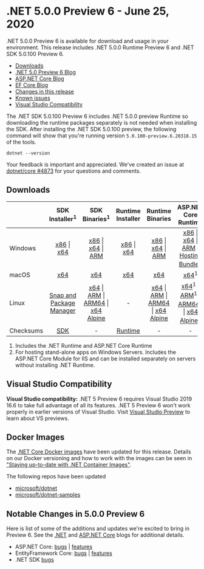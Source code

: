 # .NET 5.0.0 Preview 6 - June 25, 2020

.NET 5.0.0 Preview 6 is available for download and usage in your environment. This release includes .NET 5.0.0 Runtime Preview 6 and .NET SDK 5.0.100 Preview 6.

* [Downloads](https://dotnet.microsoft.com/download/dotnet/5.0)
* [.NET 5.0 Preview 6 Blog][dotnet-blog]
* [ASP.NET Core Blog][aspnet-blog]
* [EF Core Blog][ef-blog]
* [Changes in this release](#notable-changes-in-500-preview-6)
* [Known issues](../5.0-known-issues.md)
* [Visual Studio Compatibility](#visual-studio-compatibility)

The .NET SDK 5.0.100 Preview 6 includes .NET 5.0.0 preview Runtime so downloading the runtime packages separately is not needed when installing the SDK. After installing the .NET SDK 5.0.100 preview, the following command will show that you're running version `5.0.100-preview.6.20318.15` of the tools.

`dotnet --version`

Your feedback is important and appreciated. We've created an issue at [dotnet/core #4873](https://github.com/dotnet/core/issues/4873) for your questions and comments.

## Downloads

|           | SDK Installer<sup>1</sup>                        | SDK Binaries<sup>1</sup>                 | Runtime Installer                                        | Runtime Binaries                                 | ASP.NET Core Runtime           |
| --------- | :------------------------------------------:     | :----------------------:                 | :---------------------------:                            | :-------------------------:                      | :-----------------:            |
| Windows   | [x86][dotnet-sdk-win-x86.exe] \| [x64][dotnet-sdk-win-x64.exe] | [x86][dotnet-sdk-win-x86.zip] \| [x64][dotnet-sdk-win-x64.zip] \| [ARM][dotnet-sdk-win-arm.zip] | [x86][dotnet-runtime-win-x86.exe] \| [x64][dotnet-runtime-win-x64.exe] | [x86][dotnet-runtime-win-x86.zip] \| [x64][dotnet-runtime-win-x64.zip] \| [ARM][dotnet-runtime-win-arm.zip]  | [x86][aspnetcore-runtime-win-x86.exe] \| [x64][aspnetcore-runtime-win-x64.exe] \| [ARM][aspnetcore-runtime-win-arm.zip] \|<br> [Hosting Bundle][dotnet-hosting-win.exe]<sup>2</sup> |
| macOS     | [x64][dotnet-sdk-osx-x64.pkg]  | [x64][dotnet-sdk-osx-x64.tar.gz]     | [x64][dotnet-runtime-osx-x64.pkg] | [x64][dotnet-runtime-osx-x64.tar.gz] | [x64][aspnetcore-runtime-osx-x64.tar.gz]<sup>1</sup>
| Linux     | [Snap and Package Manager](5.0.0-preview.6-install-instructions.md)  | [x64][dotnet-sdk-linux-x64.tar.gz] \| [ARM][dotnet-sdk-linux-arm.tar.gz] \| [ARM64][dotnet-sdk-linux-arm64.tar.gz] \| [x64 Alpine][dotnet-sdk-linux-musl-x64.tar.gz] | - | [x64][dotnet-runtime-linux-x64.tar.gz] \| [ARM][dotnet-runtime-linux-arm.tar.gz] \| [ARM64][dotnet-runtime-linux-arm64.tar.gz] \| [x64 Alpine][dotnet-runtime-linux-musl-x64.tar.gz] | [x64][aspnetcore-runtime-linux-x64.tar.gz]<sup>1</sup>  \| [ARM][aspnetcore-runtime-linux-arm.tar.gz]<sup>1</sup> \| [ARM64][aspnetcore-runtime-linux-arm64.tar.gz]<sup>1</sup> \| [x64 Alpine][aspnetcore-runtime-linux-musl-x64.tar.gz]<sup>1</sup> |
| Checksums | [SDK][checksums-sdk]                             | -                                        | [Runtime][checksums-runtime]                             | - | - |

1. Includes the .NET Runtime and ASP.NET Core Runtime
2. For hosting stand-alone apps on Windows Servers. Includes the ASP.NET Core Module for IIS and can be installed separately on servers without installing .NET Runtime.

## Visual Studio Compatibility

**Visual Studio compatibility:** .NET 5 Preview 6 requires Visual Studio 2019 16.6 to take full advantage of all its features. .NET 5 Preview 6 won't work properly in earlier versions of Visual Studio. Visit [Visual Studio Preview](https://visualstudio.microsoft.com/vs/preview/) to learn about VS previews.

## Docker Images

The [.NET Core Docker images](https://hub.docker.com/r/microsoft/dotnet/) have been updated for this release. Details on our Docker versioning and how to work with the images can be seen in ["Staying up-to-date with .NET Container Images"](https://blogs.msdn.microsoft.com/dotnet/2018/06/18/staying-up-to-date-with-net-container-images/).

The following repos have been updated

* [microsoft/dotnet](https://hub.docker.com/r/microsoft/dotnet)
* [microsoft/dotnet-samples](https://hub.docker.com/r/microsoft/dotnet-samples)

## Notable Changes in 5.0.0 Preview 6

Here is list of some of the additions and updates we're excited to bring in Preview 6. See the [.NET][dotnet-blog] and [ASP.NET Core][aspnet-blog] blogs for additional details.

* ASP.NET Core: [bugs][aspnet_bugs] | [features][aspnet_features]
* EntityFramework Core: [bugs][ef_bugs] | [features][ef_features]
* .NET SDK [bugs][sdk_bugs]

[blob-runtime]: https://dotnetcli.blob.core.windows.net/dotnet/Runtime/
[blob-sdk]: https://dotnetcli.blob.core.windows.net/dotnet/Sdk/
[release-notes]: https://github.com/dotnet/core/blob/master/release-notes/5.0/preview/5.0.0-preview.6.md

[checksums-runtime]: https://dotnetcli.blob.core.windows.net/dotnet/checksums/5.0.0-preview.6-sha.txt
[checksums-sdk]: https://dotnetcli.blob.core.windows.net/dotnet/checksums/5.0.0-preview.6-sha.txt

[linux-install]: https://www.microsoft.com/net/download/linux
[linux-setup]: https://github.com/dotnet/core/blob/master/Documentation/linux-setup.md

[dotnet-blog]: https://devblogs.microsoft.com/dotnet/announcing-net-5-0-preview-6/
[aspnet-blog]: https://devblogs.microsoft.com/aspnet/asp-net-core-updates-in-net-5-preview-6/
[ef-blog]: https://devblogs.microsoft.com/dotnet/announcing-entity-framework-core-efcore-5-0-preview-6/
[ef_bugs]: https://github.com/dotnet/efcore/issues?q=is%3Aissue+milestone%3A5.0.0-preview6+is%3Aclosed+label%3Atype-bug+is%3Aclosed
[ef_features]: https://github.com/dotnet/efcore/issues?q=is%3Aissue+milestone%3A5.0.0-preview6+is%3Aclosed+label%3Atype-enhancement+is%3Aclosed

[aspnet_bugs]: https://github.com/aspnet/AspNetCore/issues?q=is%3Aissue+milestone%3A5.0.0-preview6+label%3ADone+label%3Abug+is%3Aclosed
[aspnet_features]: https://github.com/aspnet/AspNetCore/issues?q=is%3Aissue+milestone%3A5.0.0-preview6+label%3ADone+label%3Aenhancement+is%3Aclosed
[runtime_bugs]: https://github.com/dotnet/runtime/issues?utf8=%E2%9C%93&q=is%3Aissue+milestone%3A5.0+label%3Abug+is%3Aclosed
[runtime_features]: https://github.com/dotnet/runtime/issues?q=is%3Aissue+milestone%3A5.0+label%3Aenhancement+is%3Aclosed

[sdk_bugs]: https://github.com/dotnet/sdk/issues?q=is%3Aissue+is%3Aclosed+milestone%3A5.0.1xx+is%3Aclosed


[//]: # ( Runtime 5.0.0-preview.6.20305.6)
[dotnet-runtime-linux-arm.tar.gz]: https://download.visualstudio.microsoft.com/download/pr/c193dbd4-612f-4185-bd89-c79f2c7a57ec/89e9c35b2949436d25df6536f82fba48/dotnet-runtime-5.0.0-preview.6.20305.6-linux-arm.tar.gz
[dotnet-runtime-linux-arm64.tar.gz]: https://download.visualstudio.microsoft.com/download/pr/032c7427-1de9-4127-ad97-c2aeb927fe1a/00475ef07e0ee12a161221d1cbe3b5a6/dotnet-runtime-5.0.0-preview.6.20305.6-linux-arm64.tar.gz
[dotnet-runtime-linux-musl-arm64.tar.gz]: https://download.visualstudio.microsoft.com/download/pr/a913f6ee-16ad-493e-bf75-59d2d48de3f1/4105f0f967d03dfc2cdba711323e60cb/dotnet-runtime-5.0.0-preview.6.20305.6-linux-musl-arm64.tar.gz
[dotnet-runtime-linux-musl-x64.tar.gz]: https://download.visualstudio.microsoft.com/download/pr/f5645d58-d3bf-40b9-9150-400604b3ad36/2a5de2de91b15018ff0ca0f79db1046c/dotnet-runtime-5.0.0-preview.6.20305.6-linux-musl-x64.tar.gz
[dotnet-runtime-linux-x64.tar.gz]: https://download.visualstudio.microsoft.com/download/pr/255d9cd2-6371-4fae-9088-0e806faf145f/084be8348ba60f7cab06fc9e6e1a548f/dotnet-runtime-5.0.0-preview.6.20305.6-linux-x64.tar.gz
[dotnet-runtime-osx-x64.pkg]: https://download.visualstudio.microsoft.com/download/pr/8984e389-5e54-4315-8c1f-d642694a5a3a/fea8df55f4f3b81fbe6bfc57d547fc9d/dotnet-runtime-5.0.0-preview.6.20305.6-osx-x64.pkg
[dotnet-runtime-osx-x64.tar.gz]: https://download.visualstudio.microsoft.com/download/pr/9bcd6a75-2d60-4fdb-ba52-bf8aac3cc8ea/30f94206874e28a08cd1af9b60f76833/dotnet-runtime-5.0.0-preview.6.20305.6-osx-x64.tar.gz
[dotnet-runtime-win-arm.zip]: https://download.visualstudio.microsoft.com/download/pr/1ad139a9-4a6f-48fd-93ec-159c642f64c8/fd8178cd24772a3a82394bc1c0104e87/dotnet-runtime-5.0.0-preview.6.20305.6-win-arm.zip
[dotnet-runtime-win-arm64.zip]: https://download.visualstudio.microsoft.com/download/pr/d92cf82f-3605-4e5a-bd45-8b7582a8baa2/d746e5423390263a5fe5b5573ab1da2e/dotnet-runtime-5.0.0-preview.6.20305.6-win-arm64.zip
[dotnet-runtime-win-x64.exe]: https://download.visualstudio.microsoft.com/download/pr/9d9ad166-4ec8-44ce-a3b6-2c9157db98f3/5055fa1ac4cffdfdcfd6c7fc6a1a143f/dotnet-runtime-5.0.0-preview.6.20305.6-win-x64.exe
[dotnet-runtime-win-x64.zip]: https://download.visualstudio.microsoft.com/download/pr/7a9b311c-96ff-4275-a4ad-372e10730072/74369b63884ad2950c3304d86d124310/dotnet-runtime-5.0.0-preview.6.20305.6-win-x64.zip
[dotnet-runtime-win-x86.exe]: https://download.visualstudio.microsoft.com/download/pr/63f91a7f-ba90-4593-915b-083f0ddcb076/b5da51ed6897d98f2f5c8c3f8054e745/dotnet-runtime-5.0.0-preview.6.20305.6-win-x86.exe
[dotnet-runtime-win-x86.zip]: https://download.visualstudio.microsoft.com/download/pr/0bc6ed8b-b2b1-407a-a68d-08262f1fb752/390fbdc3d59edb2ff9c771d76bb114c8/dotnet-runtime-5.0.0-preview.6.20305.6-win-x86.zip

[//]: # ( WindowsDesktop 5.0.0-preview.6.20308.1)
[windowsdesktop-runtime-win-x64.exe]: https://download.visualstudio.microsoft.com/download/pr/829c5f36-4be5-4bf0-bf2a-a951ac1a53a9/dcef53f6325d9f055f704e0ebcce4fca/windowsdesktop-runtime-5.0.0-preview.6.20308.1-win-x64.exe
[windowsdesktop-runtime-win-x86.exe]: https://download.visualstudio.microsoft.com/download/pr/877d2802-6181-42de-9ec7-3aa99941c75e/93766366e5475a969ebf514c8bd3f93f/windowsdesktop-runtime-5.0.0-preview.6.20308.1-win-x86.exe

[//]: # ( ASP 5.0.0-preview.6.20312.15)
[aspnetcore-runtime-linux-arm.tar.gz]: https://download.visualstudio.microsoft.com/download/pr/73088968-f3eb-46c5-b762-93118fdc43d3/bb4f75b42f0c4ef4fb4d0fba67a88743/aspnetcore-runtime-5.0.0-preview.6.20312.15-linux-arm.tar.gz
[aspnetcore-runtime-linux-arm64.tar.gz]: https://download.visualstudio.microsoft.com/download/pr/35bc810e-7447-4989-8690-a26bea89978f/8b2b16cdcf73aeb3987a08a4d968fdb6/aspnetcore-runtime-5.0.0-preview.6.20312.15-linux-arm64.tar.gz
[aspnetcore-runtime-linux-musl-arm64.tar.gz]: https://download.visualstudio.microsoft.com/download/pr/ef32de56-e8a7-448f-bed1-f1e8d1b52d61/a83be851e55a895c57001c69e3c40048/aspnetcore-runtime-5.0.0-preview.6.20312.15-linux-musl-arm64.tar.gz
[aspnetcore-runtime-linux-musl-x64.tar.gz]: https://download.visualstudio.microsoft.com/download/pr/81466dce-451a-480d-b6b1-6dd26841c057/ca724a89b6af524b13a3d8065fdb51d3/aspnetcore-runtime-5.0.0-preview.6.20312.15-linux-musl-x64.tar.gz
[aspnetcore-runtime-linux-x64.tar.gz]: https://download.visualstudio.microsoft.com/download/pr/72d81bfb-18f8-4f32-bcf2-b96bae1f648b/bcb3c3f6092b646aff08775e48ee1738/aspnetcore-runtime-5.0.0-preview.6.20312.15-linux-x64.tar.gz
[aspnetcore-runtime-osx-x64.tar.gz]: https://download.visualstudio.microsoft.com/download/pr/fb1b59dc-ad8c-4c34-95a0-5eb202916943/9bcbf60f802cf4c9ae67914a57141072/aspnetcore-runtime-5.0.0-preview.6.20312.15-osx-x64.tar.gz
[aspnetcore-runtime-win-arm.zip]: https://download.visualstudio.microsoft.com/download/pr/275bb38a-fc5a-4811-903c-7fb012507fbe/bfb3c6218b07f8620c6b804700477b16/aspnetcore-runtime-5.0.0-preview.6.20312.15-win-arm.zip
[aspnetcore-runtime-win-arm64.zip]: https://download.visualstudio.microsoft.com/download/pr/ba06eeb6-f5a7-484c-948e-fdcf22ad6198/394e1ea9b4886df2a365085a9ac8cd2e/aspnetcore-runtime-5.0.0-preview.6.20312.15-win-arm64.zip
[aspnetcore-runtime-win-x64.exe]: https://download.visualstudio.microsoft.com/download/pr/9214582e-ff80-4f31-8b88-5fa9d4b776e5/606ea8c457382a4636283045ac50db6a/aspnetcore-runtime-5.0.0-preview.6.20312.15-win-x64.exe
[aspnetcore-runtime-win-x64.zip]: https://download.visualstudio.microsoft.com/download/pr/5f067ed8-d2e0-4272-a118-8007892b3fa2/3fecfd00d6263446e1d1ea60059c8acf/aspnetcore-runtime-5.0.0-preview.6.20312.15-win-x64.zip
[aspnetcore-runtime-win-x86.exe]: https://download.visualstudio.microsoft.com/download/pr/9689303a-21cd-43fd-9d4f-a68ee39e190e/542ff84d8e9df559e847bd2bc7200a21/aspnetcore-runtime-5.0.0-preview.6.20312.15-win-x86.exe
[aspnetcore-runtime-win-x86.zip]: https://download.visualstudio.microsoft.com/download/pr/4a0ac3d1-1444-4996-9c2b-098890f4a9d1/4e8d5ec188c9e03d4bc74e689823be83/aspnetcore-runtime-5.0.0-preview.6.20312.15-win-x86.zip
[dotnet-hosting-win.exe]: https://download.visualstudio.microsoft.com/download/pr/2563f05b-8dd1-4d66-92e0-2766ac653df9/cd36906fb799128ee9107e55194cf505/dotnet-hosting-5.0.0-preview.6.20312.15-win.exe

[//]: # ( SDK 5.0.100-preview.6.20318.15 )
[dotnet-sdk-linux-arm.tar.gz]: https://download.visualstudio.microsoft.com/download/pr/fc54f62e-c7bd-43a3-a27b-4afb08bc4d6f/b01ccacf3d94efc0bbe26f64f7fde9b7/dotnet-sdk-5.0.100-preview.6.20318.15-linux-arm.tar.gz
[dotnet-sdk-linux-arm64.tar.gz]: https://download.visualstudio.microsoft.com/download/pr/164ecfcc-df44-476f-a161-340201aa6fa8/7200eb764dc9ff546d384e3188f98a53/dotnet-sdk-5.0.100-preview.6.20318.15-linux-arm64.tar.gz
[dotnet-sdk-linux-musl-x64.tar.gz]: https://download.visualstudio.microsoft.com/download/pr/6cfc5668-5c55-4ab4-9266-0d3dd00e6417/c03eb0deb48f9d2cf8d2bde4bf4d9113/dotnet-sdk-5.0.100-preview.6.20318.15-linux-musl-x64.tar.gz
[dotnet-sdk-linux-x64.tar.gz]: https://download.visualstudio.microsoft.com/download/pr/ec4bba83-4586-4705-a6ae-c648861ca284/d9470c2f68161e3c2b8a0785fe7b3329/dotnet-sdk-5.0.100-preview.6.20318.15-linux-x64.tar.gz
[dotnet-sdk-osx-x64.pkg]: https://download.visualstudio.microsoft.com/download/pr/f912c99a-c128-4436-8aa5-433cf502d0ab/4ebe252735cb7ae6cc828b2e0bbe107b/dotnet-sdk-5.0.100-preview.6.20318.15-osx-x64.pkg
[dotnet-sdk-osx-x64.tar.gz]: https://download.visualstudio.microsoft.com/download/pr/ae0be7cb-6553-43e4-ab1c-6355a0ac0b9f/e18a0be6d89ac4cde08e39ce232953b4/dotnet-sdk-5.0.100-preview.6.20318.15-osx-x64.tar.gz
[dotnet-sdk-win-arm.zip]: https://download.visualstudio.microsoft.com/download/pr/a8b692d7-7f4d-4942-a67d-31b641401393/24e5432311663d3aa9274a2e7f30ddfa/dotnet-sdk-5.0.100-preview.6.20318.15-win-arm.zip
[dotnet-sdk-win-arm64.zip]: https://download.visualstudio.microsoft.com/download/pr/641b012b-5952-453d-a2b8-46aaab4b5ae4/c0e5b3a90d8027787b358658909695b5/dotnet-sdk-5.0.100-preview.6.20318.15-win-arm64.zip
[dotnet-sdk-win-x64.exe]: https://download.visualstudio.microsoft.com/download/pr/fd9433cb-270c-428d-b0b5-a29a0775248e/111429e1df10716fe6d85ab4e658b333/dotnet-sdk-5.0.100-preview.6.20318.15-win-x64.exe
[dotnet-sdk-win-x64.zip]: https://download.visualstudio.microsoft.com/download/pr/95161504-111d-44b6-a769-72c07d7179a7/47fc56c03ee30f612e1e34e1b7430897/dotnet-sdk-5.0.100-preview.6.20318.15-win-x64.zip
[dotnet-sdk-win-x86.exe]: https://download.visualstudio.microsoft.com/download/pr/b0062077-f955-4b97-94cd-454f740ff142/ccb371f6fd4b2ca1f54ac0e182778b5f/dotnet-sdk-5.0.100-preview.6.20318.15-win-x86.exe
[dotnet-sdk-win-x86.zip]: https://download.visualstudio.microsoft.com/download/pr/7f2c7990-e7dc-4937-881c-b58e43f24ed0/78c3c9fd17f4f89c7de4a45d9f17dc00/dotnet-sdk-5.0.100-preview.6.20318.15-win-x86.zip

[//]: # ( Symbols )
